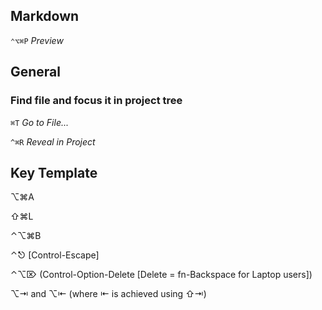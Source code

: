 ## Markdown

`⌃⌥⌘P` *Preview*

## General
### Find file and focus it in project tree

`⌘T` *Go to File...*

`^⌘R` *Reveal in Project*



## Key Template

⌥⌘A

⇧⌘L

⌃⌥⌘B

⌃⎋ [Control-Escape]

⌃⌥⌦ (Control-Option-Delete [Delete = fn-Backspace for Laptop users])

⌥⇥ and ⌥⇤ (where ⇤ is achieved using ⇧⇥)




 
 